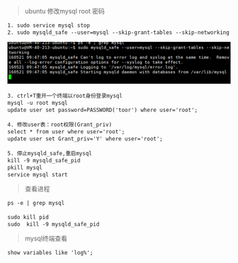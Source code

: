 >ubuntu 修改mysql  root 密码

    1. sudo service mysql stop
    2. sudo mysqld_safe --user=mysql --skip-grant-tables --skip-networking

![password](./image/password.png)

    3. ctrl+T重开一个终端以root身份登录mysql
    mysql -u root mysql
    update user set password=PASSWORD('toor') where user='root';

    4. 修改user表：root权限(Grant_priv)
    select * from user where user='root';
    update user set Grant_priv='Y' where user='root';

    5. 停止mysqld_safe,重启mysql
    kill -9 mysqld_safe_pid
    pkill mysql
    service mysql start


 > 查看进程

    ps -e | grep mysql

    sudo kill pid
    sudo  kill -9 mysqld_safe_pid

> mysql终端查看

    show variables like 'log%';
